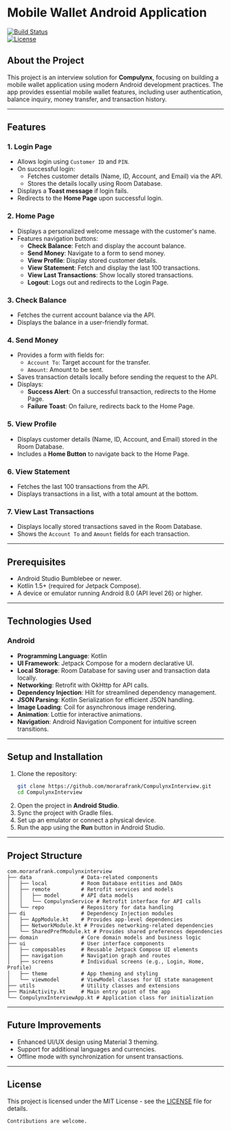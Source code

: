 # Mobile Wallet Android Application

[![Build Status](https://img.shields.io/badge/build-passing-brightgreen)](https://shields.io)  
[![License](https://img.shields.io/badge/license-MIT-blue)](LICENSE)

## About the Project

This project is an interview solution for **Compulynx**, focusing on building a mobile wallet application using modern Android development practices. The app provides essential mobile wallet features, including user authentication, balance inquiry, money transfer, and transaction history.

---

## Features

### 1. **Login Page**
- Allows login using `Customer ID` and `PIN`.
- On successful login:
  - Fetches customer details (Name, ID, Account, and Email) via the API.
  - Stores the details locally using Room Database.
- Displays a **Toast message** if login fails.
- Redirects to the **Home Page** upon successful login.

### 2. **Home Page**
- Displays a personalized welcome message with the customer's name.
- Features navigation buttons:
  - **Check Balance**: Fetch and display the account balance.
  - **Send Money**: Navigate to a form to send money.
  - **View Profile**: Display stored customer details.
  - **View Statement**: Fetch and display the last 100 transactions.
  - **View Last Transactions**: Show locally stored transactions.
  - **Logout**: Logs out and redirects to the Login Page.

### 3. **Check Balance**
- Fetches the current account balance via the API.
- Displays the balance in a user-friendly format.

### 4. **Send Money**
- Provides a form with fields for:
  - `Account To`: Target account for the transfer.
  - `Amount`: Amount to be sent.
- Saves transaction details locally before sending the request to the API.
- Displays:
  - **Success Alert**: On a successful transaction, redirects to the Home Page.
  - **Failure Toast**: On failure, redirects back to the Home Page.

### 5. **View Profile**
- Displays customer details (Name, ID, Account, and Email) stored in the Room Database.
- Includes a **Home Button** to navigate back to the Home Page.

### 6. **View Statement**
- Fetches the last 100 transactions from the API.
- Displays transactions in a list, with a total amount at the bottom.

### 7. **View Last Transactions**
- Displays locally stored transactions saved in the Room Database.
- Shows the `Account To` and `Amount` fields for each transaction.

---

## Prerequisites

- Android Studio Bumblebee or newer.
- Kotlin 1.5+ (required for Jetpack Compose).
- A device or emulator running Android 8.0 (API level 26) or higher.

---

## Technologies Used

### Android
- **Programming Language**: Kotlin
- **UI Framework**: Jetpack Compose for a modern declarative UI.
- **Local Storage**: Room Database for saving user and transaction data locally.
- **Networking**: Retrofit with OkHttp for API calls.
- **Dependency Injection**: Hilt for streamlined dependency management.
- **JSON Parsing**: Kotlin Serialization for efficient JSON handling.
- **Image Loading**: Coil for asynchronous image rendering.
- **Animation**: Lottie for interactive animations.
- **Navigation**: Android Navigation Component for intuitive screen transitions.

---

## Setup and Installation

1. Clone the repository:
   ```bash
   git clone https://github.com/morarafrank/CompulynxInterview.git
   cd CompulynxInterview
   ```
2. Open the project in **Android Studio**.
3. Sync the project with Gradle files.
4. Set up an emulator or connect a physical device.
5. Run the app using the **Run** button in Android Studio.

---

## Project Structure

```
com.morarafrank.compulynxinterview
├── data                # Data-related components
│   ├── local           # Room Database entities and DAOs
│   ├── remote          # Retrofit services and models
│   │   ├── model       # API data models
│   │   └── CompulynxService # Retrofit interface for API calls
│   └── repo            # Repository for data handling
├── di                  # Dependency Injection modules
│   ├── AppModule.kt    # Provides app-level dependencies
│   ├── NetworkModule.kt # Provides networking-related dependencies
│   └── SharedPrefModule.kt # Provides shared preferences dependencies
├── domain              # Core domain models and business logic
├── ui                  # User interface components
│   ├── composables     # Reusable Jetpack Compose UI elements
│   ├── navigation      # Navigation graph and routes
│   ├── screens         # Individual screens (e.g., Login, Home, Profile)
│   ├── theme           # App theming and styling
│   └── viewmodel       # ViewModel classes for UI state management
├── utils               # Utility classes and extensions
├── MainActivity.kt     # Main entry point of the app
└── CompulynxInterviewApp.kt # Application class for initialization
```

---

## Future Improvements
- Enhanced UI/UX design using Material 3 theming.
- Support for additional languages and currencies.
- Offline mode with synchronization for unsent transactions.

--- 

## License

This project is licensed under the MIT License - see the [LICENSE](LICENSE) file for details.
```
Contributions are welcome.
